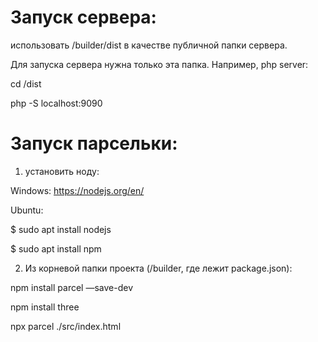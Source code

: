 # Запуск сервера:
использовать /builder/dist в качестве публичной папки сервера.

Для запуска сервера нужна только эта папка.
Например, php server:

  cd /dist
  
  php -S localhost:9090

# Запуск парсельки:
1. установить ноду:

Windows: https://nodejs.org/en/

Ubuntu:

  $ sudo apt install nodejs
  
  $ sudo apt install npm

2. Из корневой папки проекта (/builder, где лежит package.json):
  
  npm install parcel —save-dev
  
  npm install three
  
  npx parcel ./src/index.html
